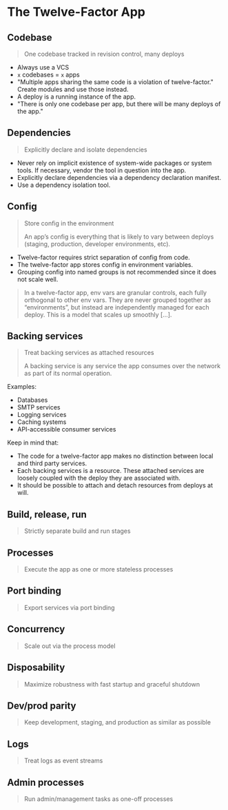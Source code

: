# The Twelve-Factor App

## Codebase

> One codebase tracked in revision control, many deploys

* Always use a VCS
* `x` codebases = `x` apps
* "Multiple apps sharing the same code is a violation of twelve-factor." Create modules and use those instead.
* A deploy is a running instance of the app.
* "There is only one codebase per app, but there will be many deploys of the app."

## Dependencies

> Explicitly declare and isolate dependencies

* Never rely on implicit existence of system-wide packages or system tools. If necessary, vendor the tool in question into the app.
* Explicitly declare dependencies via a dependency declaration manifest.
* Use a dependency isolation tool.

## Config

> Store config in the environment
>
> An app’s config is everything that is likely to vary between deploys \(staging, production, developer environments, etc\).

* Twelve-factor requires strict separation of config from code.
* The twelve-factor app stores config in environment variables.
* Grouping config into named groups is not recommended since it does not scale well.

> In a twelve-factor app, env vars are granular controls, each fully orthogonal to other env vars. They are never grouped together as “environments”, but instead are independently managed for each deploy. This is a model that scales up smoothly \[…\].

## Backing services

> Treat backing services as attached resources
>
> A backing service is any service the app consumes over the network as part of its normal operation.

Examples:

* Databases
* SMTP services
* Logging services
* Caching systems
* API-accessible consumer services

Keep in mind that:

* The code for a twelve-factor app makes no distinction between local and third party services.
* Each backing services is a resource. These attached services are loosely coupled with the deploy they are associated with.
* It should be possible to attach and detach resources from deploys at will.

## Build, release, run

> Strictly separate build and run stages

## Processes

> Execute the app as one or more stateless processes

## Port binding

> Export services via port binding

## Concurrency

> Scale out via the process model

## Disposability

> Maximize robustness with fast startup and graceful shutdown

## Dev/prod parity

> Keep development, staging, and production as similar as possible

## Logs

> Treat logs as event streams

## Admin processes

> Run admin/management tasks as one-off processes

